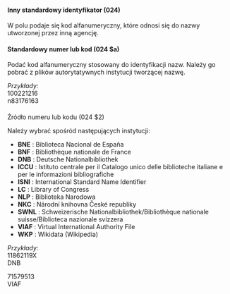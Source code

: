 #### Inny standardowy identyfikator (024)

W polu podaje się kod alfanumeryczny, które odnosi się do nazwy utworzonej przez inną agencję.

#### Standardowy numer lub kod (024 $a)

Podać kod alfanumeryczny stosowany do identyfikacji nazw. Należy go pobrać z plików autorytatywnych instytucji tworzącej nazwę.

_Przykłady:_  
100221216  
n83176163

####
Źródło numeru lub kodu (024 $2)

Należy wybrać spośród następujących instytucji:

- **BNE** : Biblioteca Nacional de España
- **BNF** : Bibliothèque nationale de France
- **DNB** : Deutsche Nationalbibliothek
- **ICCU** : Istituto centrale per il Catalogo unico delle biblioteche italiane e per le informazioni bibliografiche
- **ISNI** : International Standard Name Identifier
- **LC** : Library of Congress
- **NLP** : Biblioteka Narodowa
- **NKC** : Národní knihovna České republiky
- **SWNL** : Schweizerische Nationalbibliothek/Bibliothèque nationale suisse/Biblioteca nazionale svizzera
- **VIAF** : Virtual International Authority File
- **WKP** : Wikidata (Wikipedia)

_Przykłady_:  
11862119X  
DNB

71579513  
VIAF